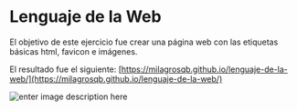 Lenguaje de la Web
===================

El objetivo de este ejercicio fue crear una página web con las etiquetas básicas html, favicon e imágenes.

El resultado fue el siguiente:
[https://milagrosqb.github.io/lenguaje-de-la-web/](https://milagrosqb.github.io/lenguaje-de-la-web/)

![enter image description here](https://trello-attachments.s3.amazonaws.com/57e40ce06637619cb5a83a23/580658fb1201530fa8354780/37404d1117d9ca13c125e467345f9573/screencapture-milagrosqb-github-io-lenguaje-de-la-web-1482118123303.png)
